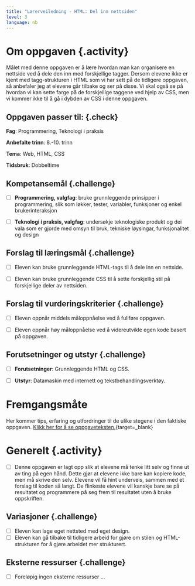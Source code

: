 ```yaml
---
title: "Lærerveiledning - HTML: Del inn nettsiden"
level: 3
language: nb
---
```


# Om oppgaven {.activity}
Målet med denne oppgaven er å lære hvordan man kan organisere en nettside ved å dele den inn med forskjellige tagger. Dersom elevene ikke er kjent med tagg-strukturen i HTML som vi har sett på de tidligere oppgaven, så anbefaler jeg at elevene går tilbake og ser på disse. Vi skal også se på hvordan vi kan sette farge på de forskjellige taggene ved hjelp av CSS, men vi kommer ikke til å gå i dybden av CSS i denne oppgaven.

## Oppgaven passer til: {.check}
 __Fag__: Programmering, Teknologi i praksis

__Anbefalte trinn__: 8.-10. trinn

__Tema__: Web, HTML, CSS

__Tidsbruk__: Dobbeltime


## Kompetansemål {.challenge}


- [ ]  __Programmering, valgfag__: bruke grunnleggende prinsipper i programmering, slik som løkker, tester, variabler, funksjoner og enkel brukerinteraksjon

- [ ] __Teknologi i praksis, valgfag__: undersøkje teknologiske produkt og dei vala som er gjorde med omsyn til bruk, tekniske løysingar, funksjonalitet og design

## Forslag til læringsmål {.challenge}

- [ ] Eleven kan bruke grunnleggende HTML-tags til å dele inn en nettside.
- [ ] Eleven kan bruke grunnleggende CSS til å sette forskjellig stil på forskjellige deler av nettsiden. 


## Forslag til vurderingskriterier {.challenge}

- [ ] Eleven oppnår middels måloppnåelse ved å fullføre oppgaven.
- [ ] Eleven oppnår høy måloppnåelse ved å videreutvikle egen kode basert på oppgaven. 


## Forutsetninger og utstyr {.challenge}
- [ ]  __Forutsetninger__: Grunnleggende HTML og CSS.

- [ ]  __Utstyr__: Datamaskin med internett og tekstbehandlingsverktøy. 


# Fremgangsmåte
Her kommer tips, erfaring og utfordringer til de ulike stegene i den faktiske oppgaven. [Klikk her for å se oppgaveteksten.](../del_inn_nettsiden/del_inn_nettsiden.html){target=_blank}

# Generelt {.activity}
- [ ] Denne oppgaven er lagt opp slik at elevene må tenke litt selv og finne ut av ting på egen hånd. Dette gjør at elevene ikke bare kan kopiere kode, men må skrive den selv. Elevene vil få hint underveis, sammen med et forslag til koden så langt. De flinkeste elevene vil kanskje bare se på resultatet og programmere på seg frem til resultatet uten å bruke oppskriften. 

## Variasjoner {.challenge}
- [ ] Eleven kan lage eget nettsted med eget design.
- [ ] Eleven kan gå tilbake til tidligere arbeid for gjøre om stilen og HTML-strukturen for å gjøre arbeidet mer strukturert. 

## Eksterne ressurser {.challenge}
- [ ] Foreløpig ingen eksterne ressurser ...